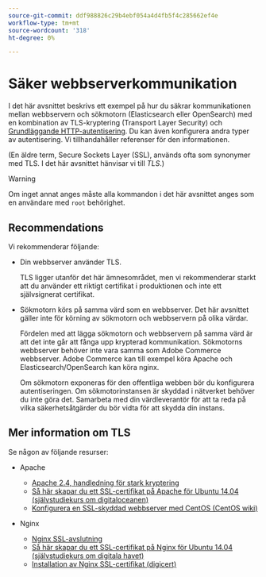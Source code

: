 ```yaml
---
source-git-commit: ddf988826c29b4ebf054a4d4fb5f4c285662ef4e
workflow-type: tm+mt
source-wordcount: '318'
ht-degree: 0%

---
```

# Säker webbserverkommunikation

I det här avsnittet beskrivs ett exempel på hur du säkrar kommunikationen mellan webbservern och sökmotorn (Elasticsearch eller OpenSearch) med en kombination av TLS-kryptering (Transport Layer Security) och [Grundläggande HTTP-autentisering](https://datatracker.ietf.org/doc/html/rfc2617). Du kan även konfigurera andra typer av autentisering. Vi tillhandahåller referenser för den informationen.

(En äldre term, Secure Sockets Layer (SSL), används ofta som synonymer med TLS. I det här avsnittet hänvisar vi till *TLS*.)

>[!WARNING]
>
>Om inget annat anges måste alla kommandon i det här avsnittet anges som en användare med `root` behörighet.

## Recommendations

Vi rekommenderar följande:

* Din webbserver använder TLS.

  TLS ligger utanför det här ämnesområdet, men vi rekommenderar starkt att du använder ett riktigt certifikat i produktionen och inte ett självsignerat certifikat.

* Sökmotorn körs på samma värd som en webbserver. Det här avsnittet gäller inte för körning av sökmotorn och webbservern på olika värdar.

  Fördelen med att lägga sökmotorn och webbservern på samma värd är att det inte går att fånga upp krypterad kommunikation. Sökmotorns webbserver behöver inte vara samma som Adobe Commerce webbserver. Adobe Commerce kan till exempel köra Apache och Elasticsearch/OpenSearch kan köra nginx.

  Om sökmotorn exponeras för den offentliga webben bör du konfigurera autentiseringen. Om sökmotorinstansen är skyddad i nätverket behöver du inte göra det. Samarbeta med din värdleverantör för att ta reda på vilka säkerhetsåtgärder du bör vidta för att skydda din instans.

## Mer information om TLS

Se någon av följande resurser:

* Apache

   * [Apache 2.4, handledning för stark kryptering](https://httpd.apache.org/docs/2.4/ssl/ssl_howto.html)
   * [Så här skapar du ett SSL-certifikat på Apache för Ubuntu 14.04 (självstudiekurs om digitaloceanen)](https://www.digitalocean.com/community/tutorials/how-to-create-a-ssl-certificate-on-apache-for-ubuntu-14-04)
   * [Konfigurera en SSL-skyddad webbserver med CentOS (CentOS wiki)](https://wiki.centos.org/HowTos/Https)

* Nginx

   * [Nginx SSL-avslutning](https://www.nginx.com/resources/admin-guide/nginx-ssl-termination/)
   * [Så här skapar du ett SSL-certifikat på Nginx för Ubuntu 14.04 (självstudiekurs om digitala havet)](https://www.digitalocean.com/community/tutorials/how-to-create-an-ssl-certificate-on-nginx-for-ubuntu-14-04)
   * [Installation av Nginx SSL-certifikat (digicert)](https://www.digicert.com/ssl-certificate-installation-nginx.htm)
